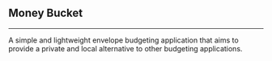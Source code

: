 ## Money Bucket
---
A simple and lightweight envelope budgeting application that aims to provide a private and local alternative to other budgeting applications.
